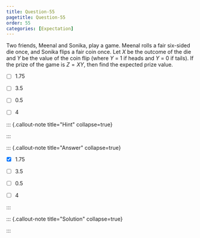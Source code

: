 ```yaml
---
title: Question-55 
pagetitle: Question-55
order: 55
categories: [Expectation]
---
```

Two friends, Meenal and Sonika, play a game. Meenal rolls a fair six-sided die once, and Sonika flips a fair coin once. Let $X$ be the outcome of the die and $Y$ be the value of the coin flip (where $Y$ = 1 if heads and $Y$ = 0 if tails). If the prize of the game is $Z = XY$, then find the expected prize value.

- [ ] $1.75$ 

- [ ] $3.5$

- [ ] $0.5$
  
- [ ] $4$

  

::: {.callout-note title="Hint" collapse=true}





:::

::: {.callout-note title="Answer" collapse=true}

- [x] $1.75$ 

- [ ] $3.5$

- [ ] $0.5$
  
- [ ] $4$

 

:::

::: {.callout-note title="Solution" collapse=true}

:::